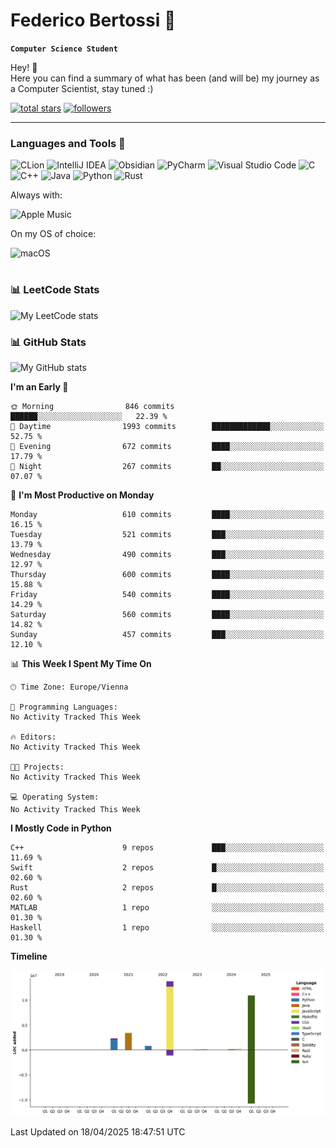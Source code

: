 # Federico Bertossi 🚀

**`Computer Science Student`**

[//]: # (Thanks to @ForrestKnight for the inspiration.)

<!-- TODO: Insert a banner image -->

Hey! 👋</br>
Here you can find a summary of what has been (and will be) my journey as a Computer Scientist, stay tuned :)

   <p>
      <a href="https://github.com/mrBymax?tab=repositories&sort=stargazers">
         <img alt="total stars" title="Total stars on GitHub" src="https://custom-icon-badges.demolab.com/github/stars/mrBymax?color=55960c&style=for-the-badge&labelColor=488207&logo=star"/></a>
<a href="https://github.com/mrBymax?tab=followers">
         <img alt="followers" title="Follow me on Github" src="https://custom-icon-badges.demolab.com/github/followers/mrBymax?color=236ad3&labelColor=1155ba&style=for-the-badge&logo=person-add&label=Follow&logoColor=white"/></a>
   </p>

---

<!-- TODO: Insert a GIF -->
### Languages and Tools 🧰

<!-- TODO: Change it with shields -->
<!-- ![Hugo](https://img.shields.io/badge/Hugo-black.svg?style=for-the-badge&logo=Hugo) -->
<!-- ![NPM](https://img.shields.io/badge/NPM-%23CB3837.svg?style=for-the-badge&logo=npm&logoColor=white) -->
<!--![React](https://img.shields.io/badge/react-%2320232a.svg?style=for-the-badge&logo=react&logoColor=%2361DAFB) -->
![CLion](https://img.shields.io/badge/CLion-black?style=for-the-badge&logo=clion&logoColor=white)
![IntelliJ IDEA](https://img.shields.io/badge/IntelliJIDEA-000000.svg?style=for-the-badge&logo=intellij-idea&logoColor=white)
![Obsidian](https://img.shields.io/badge/Obsidian-%23483699.svg?style=for-the-badge&logo=obsidian&logoColor=white)
![PyCharm](https://img.shields.io/badge/pycharm-143?style=for-the-badge&logo=pycharm&logoColor=black&color=black&labelColor=green)
![Visual Studio Code](https://img.shields.io/badge/Visual%20Studio%20Code-0078d7.svg?style=for-the-badge&logo=visual-studio-code&logoColor=white)
![C](https://img.shields.io/badge/c-%2300599C.svg?style=for-the-badge&logo=c&logoColor=white)
![C++](https://img.shields.io/badge/c++-%2300599C.svg?style=for-the-badge&logo=c%2B%2B&logoColor=white)
![Java](https://img.shields.io/badge/java-%23ED8B00.svg?style=for-the-badge&logo=openjdk&logoColor=white)
![Python](https://img.shields.io/badge/python-3670A0?style=for-the-badge&logo=python&logoColor=ffdd54)
![Rust](https://img.shields.io/badge/Rust-000000?logo=Rust&logoColor=white)

Always with:

![Apple Music](https://img.shields.io/badge/Apple_Music-9933CC?style=for-the-badge&logo=apple-music&logoColor=white)

On my OS of choice:

![macOS](https://img.shields.io/badge/mac%20os-000000?style=for-the-badge&logo=macos&logoColor=F0F0F0)


#
### 📊 LeetCode Stats
![My LeetCode stats](https://leetcard.jacoblin.cool/mrBymax?theme=dark&font=Fira%20Mono)

### 📊 GitHub Stats

![My GitHub stats](https://github-readme-stats.vercel.app/api?username=mrBymax&show_icons=true&theme=dracula)


<!--START_SECTION:waka-->
**I'm an Early 🐤** 

```text
🌞 Morning                846 commits         ██████░░░░░░░░░░░░░░░░░░░   22.39 % 
🌆 Daytime                1993 commits        █████████████░░░░░░░░░░░░   52.75 % 
🌃 Evening                672 commits         ████░░░░░░░░░░░░░░░░░░░░░   17.79 % 
🌙 Night                  267 commits         ██░░░░░░░░░░░░░░░░░░░░░░░   07.07 % 
```
📅 **I'm Most Productive on Monday** 

```text
Monday                   610 commits         ████░░░░░░░░░░░░░░░░░░░░░   16.15 % 
Tuesday                  521 commits         ███░░░░░░░░░░░░░░░░░░░░░░   13.79 % 
Wednesday                490 commits         ███░░░░░░░░░░░░░░░░░░░░░░   12.97 % 
Thursday                 600 commits         ████░░░░░░░░░░░░░░░░░░░░░   15.88 % 
Friday                   540 commits         ████░░░░░░░░░░░░░░░░░░░░░   14.29 % 
Saturday                 560 commits         ████░░░░░░░░░░░░░░░░░░░░░   14.82 % 
Sunday                   457 commits         ███░░░░░░░░░░░░░░░░░░░░░░   12.10 % 
```


📊 **This Week I Spent My Time On** 

```text
🕑︎ Time Zone: Europe/Vienna

💬 Programming Languages: 
No Activity Tracked This Week

🔥 Editors: 
No Activity Tracked This Week

🐱‍💻 Projects: 
No Activity Tracked This Week

💻 Operating System: 
No Activity Tracked This Week
```

**I Mostly Code in Python** 

```text
C++                      9 repos             ███░░░░░░░░░░░░░░░░░░░░░░   11.69 % 
Swift                    2 repos             █░░░░░░░░░░░░░░░░░░░░░░░░   02.60 % 
Rust                     2 repos             █░░░░░░░░░░░░░░░░░░░░░░░░   02.60 % 
MATLAB                   1 repo              ░░░░░░░░░░░░░░░░░░░░░░░░░   01.30 % 
Haskell                  1 repo              ░░░░░░░░░░░░░░░░░░░░░░░░░   01.30 % 
```



**Timeline**

![Lines of Code chart](https://raw.githubusercontent.com/mrBymax/mrBymax/main/assets/bar_graph.png)


 Last Updated on 18/04/2025 18:47:51 UTC
<!--END_SECTION:waka-->


[linkedin]: https://linkedin.com/federico-bertossi
[website]:  https://www.federicobertossi.com

</details>
